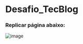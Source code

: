 ﻿# Desafio_TecBlog
### Replicar página abaixo:
![image](https://user-images.githubusercontent.com/53665466/193020991-7a59a97a-51f4-43c1-9044-294d0a076f11.png)

